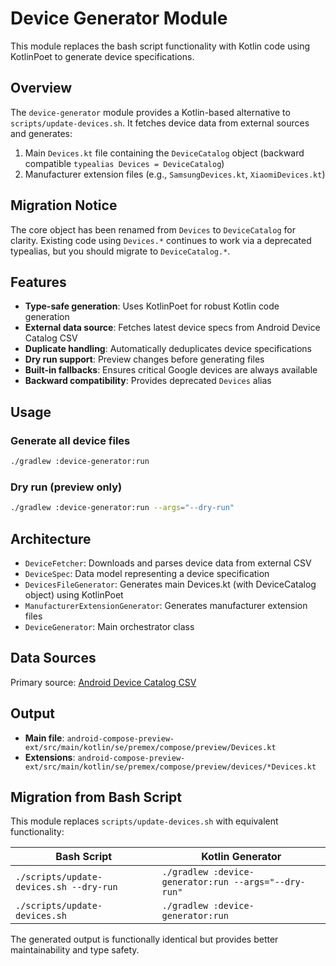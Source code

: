 # Device Generator Module

This module replaces the bash script functionality with Kotlin code using KotlinPoet to generate device specifications.

## Overview

The `device-generator` module provides a Kotlin-based alternative to `scripts/update-devices.sh`. It fetches device data from external sources and generates:

1. Main `Devices.kt` file containing the `DeviceCatalog` object (backward compatible `typealias Devices = DeviceCatalog`)
2. Manufacturer extension files (e.g., `SamsungDevices.kt`, `XiaomiDevices.kt`)

## Migration Notice
The core object has been renamed from `Devices` to `DeviceCatalog` for clarity. Existing code using `Devices.*` continues to work via a deprecated typealias, but you should migrate to `DeviceCatalog.*`.

## Features

- **Type-safe generation**: Uses KotlinPoet for robust Kotlin code generation
- **External data source**: Fetches latest device specs from Android Device Catalog CSV
- **Duplicate handling**: Automatically deduplicates device specifications
- **Dry run support**: Preview changes before generating files
- **Built-in fallbacks**: Ensures critical Google devices are always available
- **Backward compatibility**: Provides deprecated `Devices` alias

## Usage

### Generate all device files
```bash
./gradlew :device-generator:run
```

### Dry run (preview only)
```bash  
./gradlew :device-generator:run --args="--dry-run"
```

## Architecture

- `DeviceFetcher`: Downloads and parses device data from external CSV
- `DeviceSpec`: Data model representing a device specification
- `DevicesFileGenerator`: Generates main Devices.kt (with DeviceCatalog object) using KotlinPoet
- `ManufacturerExtensionGenerator`: Generates manufacturer extension files
- `DeviceGenerator`: Main orchestrator class

## Data Sources

Primary source: [Android Device Catalog CSV](https://raw.githubusercontent.com/hossain-khan/android-device-catalog-parser/refs/heads/main/lib/src/test/resources/android-devices-catalog.csv)

## Output

- **Main file**: `android-compose-preview-ext/src/main/kotlin/se/premex/compose/preview/Devices.kt`
- **Extensions**: `android-compose-preview-ext/src/main/kotlin/se/premex/compose/preview/devices/*Devices.kt`

## Migration from Bash Script

This module replaces `scripts/update-devices.sh` with equivalent functionality:

| Bash Script | Kotlin Generator |
|-------------|------------------|
| `./scripts/update-devices.sh --dry-run` | `./gradlew :device-generator:run --args="--dry-run"` |
| `./scripts/update-devices.sh` | `./gradlew :device-generator:run` |

The generated output is functionally identical but provides better maintainability and type safety.